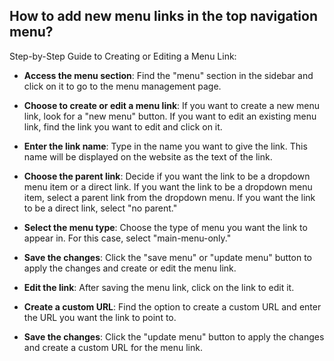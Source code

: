 ## How to add new menu links in the top navigation menu?

Step-by-Step Guide to Creating or Editing a Menu Link:

- __Access the menu section__: Find the "menu" section in the sidebar and click on it to go to the menu management page.

- __Choose to create or edit a menu link__: If you want to create a new menu link, look for a "new menu" button. If you want to edit an existing menu link, find the link you want to edit and click on it.

- __Enter the link name__: Type in the name you want to give the link. This name will be displayed on the website as the text of the link.

- __Choose the parent link__: Decide if you want the link to be a dropdown menu item or a direct link. If you want the link to be a dropdown menu item, select a parent link from the dropdown menu. If you want the link to be a direct link, select "no parent."

- __Select the menu type__: Choose the type of menu you want the link to appear in. For this case, select "main-menu-only."

- __Save the changes__: Click the "save menu" or "update menu" button to apply the changes and create or edit the menu link.

- __Edit the link__: After saving the menu link, click on the link to edit it.

- __Create a custom URL__: Find the option to create a custom URL and enter the URL you want the link to point to.

- __Save the changes__: Click the "update menu" button to apply the changes and create a custom URL for the menu link.